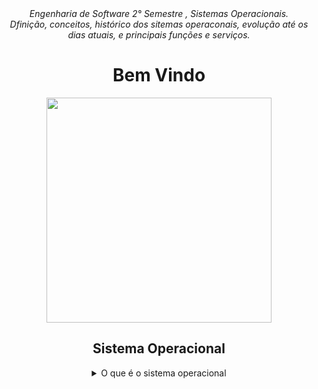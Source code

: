 <div align="center">
<i align="center" >Engenharia de Software 2° Semestre , Sistemas Operacionais.</i> <br>
<i align="center" >Dfinição, conceitos, histórico dos sitemas operaconais, evolução até os dias atuais,  e principais funções e serviços.</i> 

<h1 align="center">Bem Vindo</h1>
<div align="center">
<img width="360px"src="https://wallpaperaccess.com/full/4910986.jpg" />
</div>

##
##
##
  
  <h2> Sistema Operacional </h2>
<details>
<summary> O que é o sistema operacional </summary><br><b>
É um software que gerencia todas as partes do computador. <br>
Sabemos que o computador apenas entende a linguagem Binaria (0 e 1) <br>
dessa forma, as ações que fazemos são repassadas para a maquina em 0 e 1 <br>
e quem gerencia isso é o Sistema Operacional.
</b></details>

 
  


  
  
  
  
  

